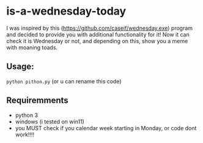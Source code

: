 # is-a-wednesday-today
I was inspired by this (https://github.com/caseif/wednesday.exe) program and decided to provide you with additional functionality for it! Now it can check it is Wednesday or not, and depending on this, show you a meme with moaning toads.

## Usage:
`python pithon.py` (or u can rename this code)

## Requiremments
+ python 3
+ windows (i tested on win11)
+ you MUST check if you calendar week starting in Monday, or code dont work!!!!
